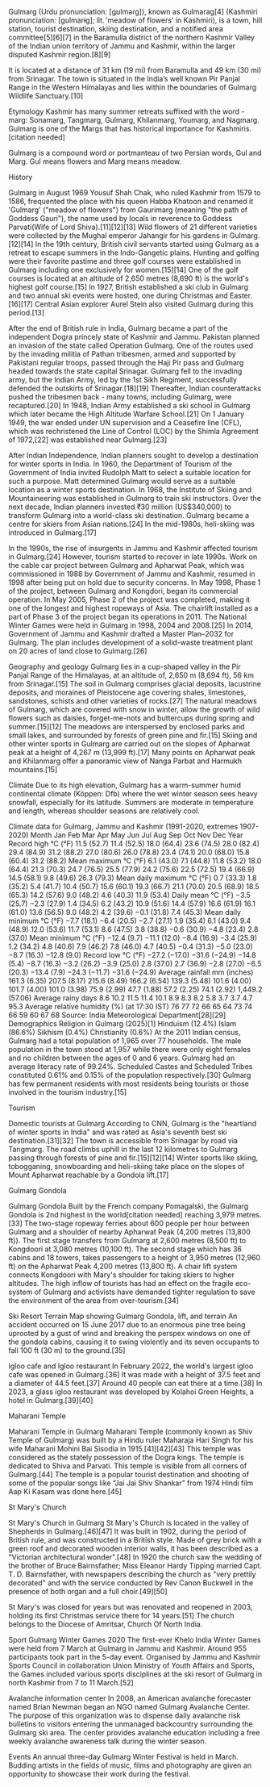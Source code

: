 
Gulmarg (Urdu pronunciation: [ɡʊlməɾɡ]), known as Gulmarag[4] (Kashmiri pronunciation: [ɡulmarɨɡ]; lit. 'meadow of flowers' in Kashmiri), is a town, hill station, tourist destination, skiing destination, and a notified area committee[5][6][7] in the Baramulla district of the northern Kashmir Valley of the Indian union territory of Jammu and Kashmir, within the larger disputed Kashmir region.[8][9]

It is located at a distance of 31 km (19 mi) from Baramulla and 49 km (30 mi) from Srinagar. The town is situated in the India’s well known Pir Panjal Range in the Western Himalayas and lies within the boundaries of Gulmarg Wildlife Sanctuary.[10]

Etymology
Kashmir has many summer retreats suffixed with the word -marg: Sonamarg, Tangmarg, Gulmarg, Khilanmarg, Youmarg, and Nagmarg. Gulmarg is one of the Margs that has historical importance for Kashmiris.[citation needed]

Gulmarg is a compound word or portmanteau of two Persian words, Gul and Marg. Gul means flowers and Marg means meadow.

History

Gulmarg in August 1969
Yousuf Shah Chak, who ruled Kashmir from 1579 to 1586, frequented the place with his queen Habba Khatoon and renamed it 'Gulmarg' ("meadow of flowers") from Gaurimarg (meaning "the path of Goddess Gauri"), the name used by locals in reverence to Goddess Parvati(Wife of Lord Shiva).[11][12][13] Wild flowers of 21 different varieties were collected by the Mughal emperor Jahangir for his gardens in Gulmarg.[12][14] In the 19th century, British civil servants started using Gulmarg as a retreat to escape summers in the Indo-Gangetic plains. Hunting and golfing were their favorite pastime and three golf courses were established in Gulmarg including one exclusively for women.[15][14] One of the golf courses is located at an altitude of 2,650 metres (8,690 ft) is the world's highest golf course.[15] In 1927, British established a ski club in Gulmarg and two annual ski events were hosted, one during Christmas and Easter.[16][17] Central Asian explorer Aurel Stein also visited Gulmarg during this period.[13]

After the end of British rule in India, Gulmarg became a part of the independent Dogra princely state of Kashmir and Jammu. Pakistan planned an invasion of the state called Operation Gulmarg. One of the routes used by the invading militia of Pathan tribesmen, armed and supported by Pakistani regular troops, passed through the Haji Pir pass and Gulmarg headed towards the state capital Srinagar. Gulmarg fell to the invading army, but the Indian Army, led by the 1st Sikh Regiment, successfully defended the outskirts of Srinagar.[18][19] Thereafter, Indian counterattacks pushed the tribesmen back - many towns, including Gulmarg, were recaptured.[20] In 1948, Indian Army established a ski school in Gulmarg which later became the High Altitude Warfare School.[21] On 1 January 1949, the war ended under UN supervision and a Ceasefire line (CFL), which was rechristened the Line of Control (LOC) by the Shimla Agreement of 1972,[22] was established near Gulmarg.[23]

After Indian Independence, Indian planners sought to develop a destination for winter sports in India. In 1960, the Department of Tourism of the Government of India invited Rudolph Matt to select a suitable location for such a purpose. Matt determined Gulmarg would serve as a suitable location as a winter sports destination. In 1968, the Institute of Skiing and Mountaineering was established in Gulmarg to train ski instructors. Over the next decade, Indian planners invested ₹30 million (US$340,000) to transform Gulmarg into a world-class ski destination. Gulmarg became a centre for skiers from Asian nations.[24] In the mid-1980s, heli-skiing was introduced in Gulmarg.[17]

In the 1990s, the rise of insurgents in Jammu and Kashmir affected tourism in Gulmarg.[24] However, tourism started to recover in late 1990s. Work on the cable car project between Gulmarg and Apharwat Peak, which was commissioned in 1988 by Government of Jammu and Kashmir, resumed in 1998 after being put on hold due to security concerns. In May 1998, Phase 1 of the project, between Gulmarg and Kongdori, began its commercial operation. In May 2005, Phase 2 of the project was completed, making it one of the longest and highest ropeways of Asia. The chairlift installed as a part of Phase 3 of the project began its operations in 2011. The National Winter Games were held in Gulmarg in 1998, 2004 and 2008.[25] In 2014, Government of Jammu and Kashmir drafted a Master Plan–2032 for Gulmarg. The plan includes development of a solid-waste treatment plant on 20 acres of land close to Gulmarg.[26]

Geography and geology
Gulmarg lies in a cup-shaped valley in the Pir Panjal Range of the Himalayas, at an altitude of, 2,650 m (8,694 ft), 56 km from Srinagar.[15] The soil in Gulmarg comprises glacial deposits, lacustrine deposits, and moraines of Pleistocene age covering shales, limestones, sandstones, schists and other varieties of rocks.[27] The natural meadows of Gulmarg, which are covered with snow in winter, allow the growth of wild flowers such as daisies, forget-me-nots and buttercups during spring and summer.[15][12] The meadows are interspersed by enclosed parks and small lakes, and surrounded by forests of green pine and fir.[15] Skiing and other winter sports in Gulmarg are carried out on the slopes of Apharwat peak at a height of 4,267 m (13,999 ft).[17] Many points on Apharwat peak and Khilanmarg offer a panoramic view of Nanga Parbat and Harmukh mountains.[15]

Climate
Due to its high elevation, Gulmarg has a warm-summer humid continental climate (Köppen: Dfb) where the wet winter season sees heavy snowfall, especially for its latitude. Summers are moderate in temperature and length, whereas shoulder seasons are relatively cool.

Climate data for Gulmarg, Jammu and Kashmir (1991-2020, extremes 1907-2020)
Month	Jan	Feb	Mar	Apr	May	Jun	Jul	Aug	Sep	Oct	Nov	Dec	Year
Record high °C (°F)	11.5
(52.7)	11.4
(52.5)	18.0
(64.4)	23.6
(74.5)	28.0
(82.4)	29.4
(84.9)	31.2
(88.2)	27.0
(80.6)	26.0
(78.8)	23.4
(74.1)	20.0
(68.0)	15.8
(60.4)	31.2
(88.2)
Mean maximum °C (°F)	6.1
(43.0)	7.1
(44.8)	11.8
(53.2)	18.0
(64.4)	21.3
(70.3)	24.7
(76.5)	25.5
(77.9)	24.2
(75.6)	22.5
(72.5)	19.4
(66.9)	14.5
(58.1)	9.8
(49.6)	26.3
(79.3)
Mean daily maximum °C (°F)	0.7
(33.3)	1.8
(35.2)	5.4
(41.7)	10.4
(50.7)	15.6
(60.1)	19.3
(66.7)	21.1
(70.0)	20.5
(68.9)	18.5
(65.3)	14.2
(57.6)	9.0
(48.2)	4.6
(40.3)	11.9
(53.4)
Daily mean °C (°F)	−3.5
(25.7)	−2.3
(27.9)	1.4
(34.5)	6.2
(43.2)	10.9
(51.6)	14.4
(57.9)	16.6
(61.9)	16.1
(61.0)	13.6
(56.5)	9.0
(48.2)	4.2
(39.6)	−0.1
(31.8)	7.4
(45.3)
Mean daily minimum °C (°F)	−7.7
(18.1)	−6.4
(20.5)	−2.7
(27.1)	1.9
(35.4)	6.1
(43.0)	9.4
(48.9)	12.0
(53.6)	11.7
(53.1)	8.6
(47.5)	3.8
(38.8)	−0.6
(30.9)	−4.8
(23.4)	2.8
(37.0)
Mean minimum °C (°F)	−12.4
(9.7)	−11.1
(12.0)	−8.4
(16.9)	−3.4
(25.9)	1.2
(34.2)	4.8
(40.6)	7.9
(46.2)	7.8
(46.0)	4.7
(40.5)	−0.4
(31.3)	−5.0
(23.0)	−8.7
(16.3)	−12.8
(9.0)
Record low °C (°F)	−27.2
(−17.0)	−31.6
(−24.9)	−14.8
(5.4)	−8.7
(16.3)	−3.2
(26.2)	−3.9
(25.0)	2.8
(37.0)	2.7
(36.9)	−2.8
(27.0)	−6.5
(20.3)	−13.4
(7.9)	−24.3
(−11.7)	−31.6
(−24.9)
Average rainfall mm (inches)	161.3
(6.35)	207.5
(8.17)	215.6
(8.49)	166.2
(6.54)	139.3
(5.48)	101.6
(4.00)	101.7
(4.00)	101.0
(3.98)	75.9
(2.99)	47.7
(1.88)	57.2
(2.25)	74.1
(2.92)	1,449.2
(57.06)
Average rainy days	8.6	10.2	11.5	11.4	10.1	8.9	8.3	8.2	5.8	3.7	3.7	4.7	95.3
Average relative humidity (%) (at 17:30 IST)	76	77	72	66	65	64	73	74	66	59	60	67	68
Source: India Meteorological Department[28][29]
Demographics
Religion in Gulmarg (2025)[1]
Hinduism (12.4%)
Islam (86.6%)
Sikhism (0.4%)
Christianity (0.6%)
At the 2011 Indian census, Gulmarg had a total population of 1,965 over 77 households. The male population in the town stood at 1,957 while there were only eight females and no children between the ages of 0 and 6 years. Gulmarg had an average literacy rate of 99.24%. Scheduled Castes and Scheduled Tribes constituted 0.61% and 0.15% of the population respectively.[30] Gulmarg has few permanent residents with most residents being tourists or those involved in the tourism industry.[15]

Tourism

Domestic tourists at Gulmarg
According to CNN, Gulmarg is the "heartland of winter sports in India" and was rated as Asia's seventh best ski destination.[31][32] The town is accessible from Srinagar by road via Tangmarg. The road climbs uphill in the last 12 kilometres to Gulmarg passing through forests of pine and fir.[15][12][14] Winter sports like skiing, tobogganing, snowboarding and heli-skiing take place on the slopes of Mount Apharwat reachable by a Gondola lift.[17]

Gulmarg Gondola

Gulmarg Gondola
Built by the French company Pomagalski, the Gulmarg Gondola is 2nd highest in the world[citation needed] reaching 3,979 metres.[33] The two-stage ropeway ferries about 600 people per hour between Gulmarg and a shoulder of nearby Apharwat Peak (4,200 metres (13,800 ft)). The first stage transfers from Gulmarg at 2,600 metres (8,500 ft) to Kongdoori at 3,080 metres (10,100 ft). The second stage which has 36 cabins and 18 towers, takes passengers to a height of 3,950 metres (12,960 ft) on the Apharwat Peak 4,200 metres (13,800 ft). A chair lift system connects Kongdoori with Mary's shoulder for taking skiers to higher altitudes. The high inflow of tourists has had an effect on the fragile eco-system of Gulmarg and activists have demanded tighter regulation to save the environment of the area from over-tourism.[34]


Ski Resort Terrain Map showing Gulmarg Gondola, lift, and terrain
An accident occurred on 15 June 2017 due to an enormous pine tree being uprooted by a gust of wind and breaking the perspex windows on one of the gondola cabins, causing it to swing violently and its seven occupants to fall 100 ft (30 m) to the ground.[35]

Igloo cafe and Igloo restaurant
In February 2022, the world's largest igloo cafe was opened in Gulmarg.[36] It was made with a height of 37.5 feet and a diameter of 44.5 feet.[37] Around 40 people can eat there at a time.[38] In 2023, a glass igloo restaurant was developed by Kolahoi Green Heights, a hotel in Gulmarg.[39][40]

Maharani Temple

Maharani Temple in Gulmarg
Maharani Temple (commonly known as Shiv Temple of Gulmarg) was built by a Hindu ruler Maharaja Hari Singh for his wife Maharani Mohini Bai Sisodia in 1915.[41][42][43] This temple was considered as the stately possession of the Dogra kings. The temple is dedicated to Shiva and Parvati. This temple is visible from all corners of Gulmarg.[44] The temple is a popular tourist destination and shooting of some of the popular songs like “Jai Jai Shiv Shankar” from 1974 Hindi film Aap Ki Kasam was done here.[45]

St Mary's Church

St Mary's Church in Gulmarg
St Mary's Church is located in the valley of Shepherds in Gulmarg.[46][47] It was built in 1902, during the period of British rule, and was constructed in a British style. Made of grey brick with a green roof and decorated wooden interior walls, it has been described as a "Victorian architectural wonder".[48] In 1920 the church saw the wedding of the brother of Bruce Bairnsfather; Miss Eleanor Hardy Tipping married Capt. T. D. Bairnsfather, with newspapers describing the church as "very prettily decorated" and with the service conducted by Rev Canon Buckwell in the presence of both organ and a full choir.[49][50]

St Mary's was closed for years but was renovated and reopened in 2003, holding its first Christmas service there for 14 years.[51] The church belongs to the Diocese of Amritsar, Church Of North India.

Sport
Gulmarg Winter Games 2020
The first-ever Khelo India Winter Games were held from 7 March at Gulmarg in Jammu and Kashmir. Around 955 participants took part in the 5-day event. Organised by Jammu and Kashmir Sports Council in collaboration Union Ministry of Youth Affairs and Sports, the Games included various sports disciplines at the ski resort of Gulmarg in north Kashmir from 7 to 11 March.[52]

Avalanche information center
In 2008, an American avalanche forecaster named Brian Newman began an NGO named Gulmarg Avalanche Center. The purpose of this organization was to dispense daily avalanche risk bulletins to visitors entering the unmanaged backcountry surrounding the Gulmarg ski area. The center provides avalanche education including a free weekly avalanche awareness talk during the winter season.

Events
An annual three-day Gulmarg Winter Festival is held in March. Budding artists in the fields of music, films and photography are given an opportunity to showcase their work during the festival.
